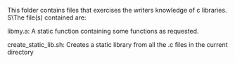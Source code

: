 This folder contains files that exercises the writers knowledge of c libraries. S\The file(s) contained are:

  libmy.a: A static function containing some functions as requested.

  create_static_lib.sh: Creates a static library from all the .c files in the current directory
